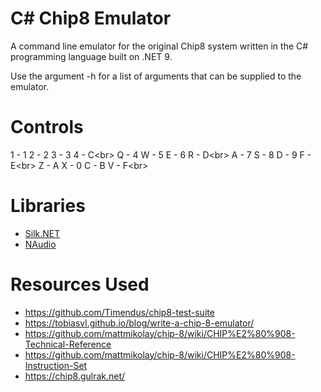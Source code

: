 # C# Chip8 Emulator

A command line emulator for the original Chip8 system written in the C# programming language built on .NET 9.

Use the argument -h for a list of arguments that can be supplied to the emulator.

# Controls

1 - 1   2 - 2   3 - 3   4 - C<br\>
Q - 4   W - 5   E - 6   R - D<br\>
A - 7   S - 8   D - 9   F - E<br\>
Z - A   X - 0   C - B   V - F<br\>

# Libraries

- [Silk.NET](https://github.com/dotnet/Silk.NET)
- [NAudio](https://github.com/naudio/NAudio)

# Resources Used

- https://github.com/Timendus/chip8-test-suite
- https://tobiasvl.github.io/blog/write-a-chip-8-emulator/
- https://github.com/mattmikolay/chip-8/wiki/CHIP%E2%80%908-Technical-Reference
- https://github.com/mattmikolay/chip-8/wiki/CHIP%E2%80%908-Instruction-Set
- https://chip8.gulrak.net/
